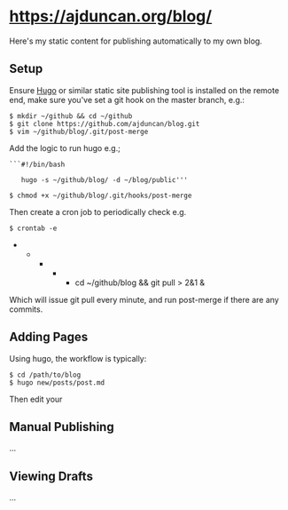 # https://ajduncan.org/blog/ #

Here's my static content for publishing automatically to my own blog.

## Setup

Ensure [Hugo](https://gohugo.io/) or similar static site publishing tool is installed on the remote end,
make sure you've set a git hook on the master branch, e.g.:

    $ mkdir ~/github && cd ~/github
    $ git clone https://github.com/ajduncan/blog.git
    $ vim ~/github/blog/.git/post-merge

Add the logic to run hugo e.g.;

    ```#!/bin/bash
       
       hugo -s ~/github/blog/ -d ~/blog/public'''

    $ chmod +x ~/github/blog/.git/hooks/post-merge

Then create a cron job to periodically check e.g.

    $ crontab -e

* * * * * cd ~/github/blog && git pull > 2&1 &

Which will issue git pull every minute, and run post-merge if there are any commits.

## Adding Pages

Using hugo, the workflow is typically:

    $ cd /path/to/blog
    $ hugo new/posts/post.md

Then edit your

## Manual Publishing

...

## Viewing Drafts

...


